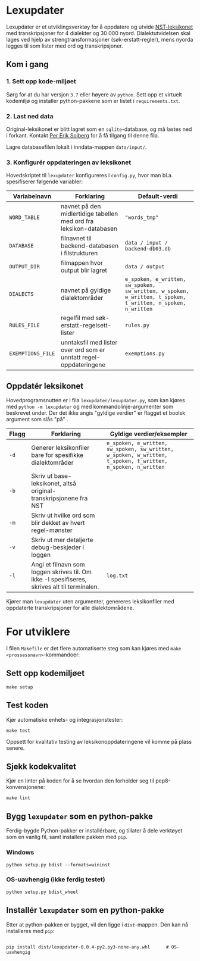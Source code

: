 # Lexupdater 

Lexupdater er et utviklingsverktøy for å oppdatere og utvide 
[NST-leksikonet](https://www.nb.no/sprakbanken/ressurskatalog/oai-nb-no-sbr-23/) 
med transkripsjoner for 4 dialekter og 30 000 nyord. 
Dialektutvidelsen skal lages ved hjelp av strengtransformasjoner 
(søk-erstatt-regler), mens nyorda legges til som lister med ord og
transkripsjoner.

## Kom i gang
### 1. Sett opp kode-miljøet
Sørg for at du har versjon `3.7` eller høyere av `python`.
Sett opp et virtuelt kodemiljø og installer python-pakkene som er listet i 
`requirements.txt`. 

### 2. Last ned data
Original-leksikonet er blitt lagret som en `sqlite`-database, 
og må lastes ned i forkant. 
Kontakt [Per Erik Solberg](https://github.com/peresolb) for å få tilgang 
til denne fila. 

Lagre databasefilen lokalt i inndata-mappen `data/input/`.

### 3. Konfigurér oppdateringen av leksikonet

Hovedskriptet til `lexupdater` konfigureres i `config.py`, 
hvor man bl.a. spesifiserer følgende variabler:

Variabelnavn | Forklaring | Default-verdi
---|---|---
`WORD_TABLE` | navnet på den midlertidige tabellen med ord fra leksikon-databasen | `"words_tmp"` 
`DATABASE`  | filnavnet til backend-databasen i filstrukturen | `data / input / backend-db03.db`
`OUTPUT_DIR` | filmappen hvor output blir lagret | `data / output`
`DIALECTS` | navnet på gyldige dialektområder | `e_spoken, e_written, sw_spoken, sw_written, w_spoken, w_written, t_spoken, t_written, n_spoken, n_written`
`RULES_FILE` | regelfil med søk-erstatt-regelsett-lister |  `rules.py`
`EXEMPTIONS_FILE` | unntaksfil med lister over ord som er unntatt regel-oppdateringene | `exemptions.py`


## Oppdatér leksikonet
Hovedprogramsnutten er i fila `lexupdater/lexupdater.py`, som kan kjøres med 
`python -m lexupdater` og med kommandolinje-argumenter som beskrevet under. 
Der det ikke angis "gyldige verdier" er flagget et boolsk argument som slås 
"på" .  

Flagg | Forklaring  | Gyldige verdier/eksempler
---   | ---          | ---
`-d`  | Generer leksikonfiler bare for spesifikke dialektområder  | `e_spoken, e_written, sw_spoken, sw_written, w_spoken, w_written, t_spoken, t_written, n_spoken, n_written`
`-b`  | Skriv ut base-leksikonet, altså original-transkripsjonene fra NST | 
`-m`  | Skriv ut hvilke ord som blir dekket av hvert regel-mønster | 
`-v`  | Skriv ut mer detaljerte debug-beskjeder i loggen | 
`-l`  | Angi et filnavn som loggen skrives til. Om ikke -l spesifiseres, skrives alt til terminalen. | `log.txt`

Kjører man `lexupdater` uten argumenter, 
genereres leksikonfiler med oppdaterte transkripsjoner for alle 
dialektområdene.


# For utviklere

I filen  `Makefile` er det flere automatiserte steg som kan kjøres med 
`make <prossessnavn>`-kommandoer:   

## Sett opp kodemiljøet

```shell
make setup
```

## Test koden
Kjør automatiske enhets- og integrasjonstester: 
```shell
make test
```
Oppsett for kvalitativ testing av leksikonoppdateringene 
vil komme på plass senere. 

## Sjekk kodekvalitet
Kjør en linter på koden for å se hvordan den forholder seg til 
pep8-konvensjonene: 
```shell
make lint
```

## Bygg `lexupdater` som en python-pakke
Ferdig-bygde Python-pakker er installérbare, og tillater å dele verktøyet 
som en vanlig fil, samt installere pakken med `pip`. 

### Windows 
```shell
python setup.py bdist --formats=wininst
```

### OS-uavhengig (ikke ferdig testet)
```shell
python setup.py bdist_wheel
```

## Installér `lexupdater` som en python-pakke 
Etter at python-pakken er bygget, vil den ligge i `dist`-mappen. Den kan nå 
installeres med `pip`: 

```shell

pip install dist/lexupdater-0.0.4-py2.py3-none-any.whl      # OS-uavhengig
```
